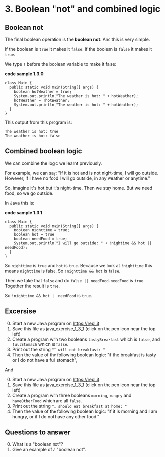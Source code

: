 # 3. Boolean "not" and combined logic

## Boolean not

The final boolean operation is the **boolean not**. And this is very simple. 

If the boolean is `true` it makes it `false`. If the boolean is `false` it makes it `true`.

We type `!` before the boolean variable to make it false:

**code sample 1.3.0**
```
class Main {
  public static void main(String[] args) {
    boolean hotWeather = true;
    System.out.println("The weather is hot: " + hotWeather);
    hotWeather = !hotWeather;
    System.out.println("The weather is hot: " + hotWeather);
  }
}
```

This output from this program is:

```
The weather is hot: true
The weather is hot: false
```

## Combined boolean logic

We can combine the logic we learnt previously. 

For example, we can say: "If it is hot and is not night-time, I will go outside. However, if I have no food I will go outside, in any weather or anytime."

So, imagine it's hot but it's night-time. Then we stay home. But we need food, so we go outside.

In Java this is: 

**code sample 1.3.1**
```
class Main {
  public static void main(String[] args) {
    boolean nighttime = true;
    boolean hot = true;
    boolean needFood = true;
    System.out.println("I will go outside: " + !nightime && hot || needFood);
  }
}
```

So `nighttime` is `true` and `hot` is `true`. Because we look at `!nighttime` this means `nighttime` is false.  So `!nighttime && hot` is `false`. 

Then we take that `false` and do `false || needFood`. `needFood` is `true`. Together the result is `true`.

So `!nighttime && hot || needFood` is `true`.

## Excersise

0. Start a new Java program on https://repl.it
0. Save this file as java_exercise_1_3_1 (click on the pen icon near the top left)
0. Create a program with two booleans `tastyBreakfast` which is `false`, and `fullStomach` which is `false`.
0. Print out the string `"I will eat breakfast: "` 
0. Then the value of the following boolean logic: "if the breakfast is tasty or I do not have a full stomach", 

And 

0. Start a new Java program on https://repl.it
0. Save this file as java_exercise_1_3_1 (click on the pen icon near the top left)
0. Create a program with three booleans `morning`, `hungry` and `haveOtherFood` which are all `false`.
0. Print out the string `"I should eat breakfast at home: "` 
0. Then the value of the following boolean logic: "If it is morning and I am hungry, or if I do not have any other food." 

## Questions to answer ##

0. What is a "boolean not"?
0. Give an example of a "boolean not".
